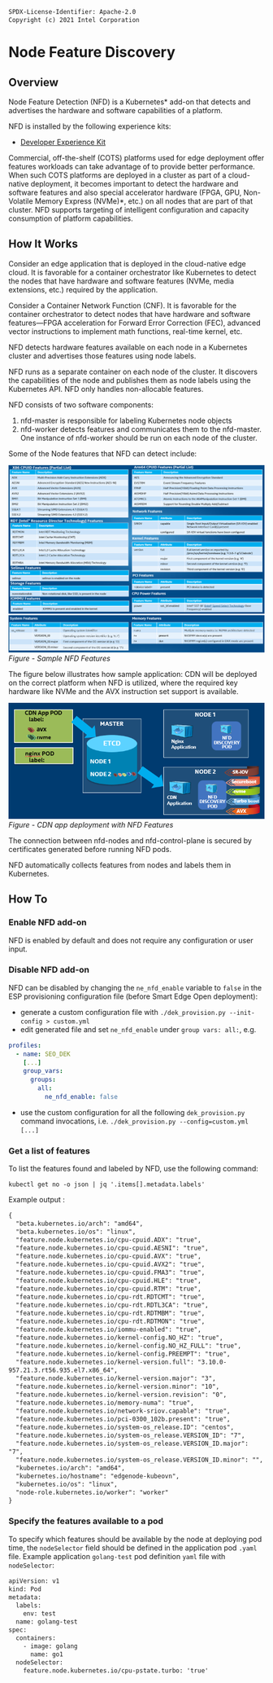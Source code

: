 ```text
SPDX-License-Identifier: Apache-2.0
Copyright (c) 2021 Intel Corporation
```

# Node Feature Discovery

## Overview

Node Feature Detection (NFD) is a Kubernetes\* add-on that detects and advertises the hardware and software capabilities of a platform.

NFD is installed by the following experience kits:
- [Developer Experience Kit](experience-kits/developer-experience-kit.md)

Commercial, off-the-shelf (COTS) platforms used for edge deployment offer features workloads can take advantage of to provide better performance. When such COTS platforms are deployed in a cluster as part of a cloud-native deployment, it becomes important to detect the hardware and software features and also special accelerator hardware (FPGA, GPU, Non-Volatile Memory Express (NVMe)*, etc.) on all nodes that are part of that cluster. NFD supports targeting of intelligent configuration and capacity consumption of platform capabilities.

## How It Works

Consider an edge application that is deployed in the cloud-native edge cloud. It is favorable for a container orchestrator like Kubernetes to detect the nodes that have hardware and software features (NVMe, media extensions, etc.) required by the application.

Consider a Container Network Function (CNF). It is favorable for the container orchestrator to detect nodes that have hardware and software features—FPGA acceleration for Forward Error Correction (FEC), advanced vector instructions to implement math functions, real-time kernel, etc.

NFD detects hardware features available on each node in a Kubernetes cluster and advertises those features using node labels.

NFD runs as a separate container on each node of the cluster. It discovers the capabilities of the node and publishes them as node labels using the Kubernetes API. NFD only handles non-allocable features.

NFD consists of two software components:

1. nfd-master is responsible for labeling Kubernetes node objects
2. nfd-worker detects features and communicates them to the nfd-master. One instance of nfd-worker should be run on each node of the cluster.

Some of the Node features that NFD can detect include:

![Sample NFD Features](images/nfd1.png)
![Sample NFD Features](images/nfd2.png)
*Figure - Sample NFD Features*

The figure below illustrates how sample application: CDN will be deployed on the correct platform when NFD is utilized, where the required key hardware like NVMe and the AVX instruction set support is available.

[![CDN app deployment with NFD Features](images/nfd0.png)](images/nfd0.png)
*Figure - CDN app deployment with NFD Features*

The connection between nfd-nodes and nfd-control-plane is secured by certificates generated before running NFD pods.

NFD automatically collects features from nodes and labels them in Kubernetes.

## How To

### Enable NFD add-on

NFD is enabled by default and does not require any configuration or user input. 

### Disable NFD add-on

NFD can be disabled by changing the `ne_nfd_enable` variable to `false` in the ESP provisioning configuration file (before Smart Edge Open deployment):

- generate a custom configuration file with `./dek_provision.py --init-config > custom.yml`
- edit generated file and set `ne_nfd_enable` under `group vars: all:`, e.g.

```yaml
profiles:
  - name: SEO_DEK
    [...]
    group_vars:
      groups:
        all:
          ne_nfd_enable: false
```
- use the custom configuration for all the following `dek_provision.py` command invocations, i.e. `./dek_provision.py --config=custom.yml [...]`

### Get a list of features

To list the features found and labeled by NFD, use the following command:

```
kubectl get no -o json | jq '.items[].metadata.labels'
```

Example output :

```
{
  "beta.kubernetes.io/arch": "amd64",
  "beta.kubernetes.io/os": "linux",
  "feature.node.kubernetes.io/cpu-cpuid.ADX": "true",
  "feature.node.kubernetes.io/cpu-cpuid.AESNI": "true",
  "feature.node.kubernetes.io/cpu-cpuid.AVX": "true",
  "feature.node.kubernetes.io/cpu-cpuid.AVX2": "true",
  "feature.node.kubernetes.io/cpu-cpuid.FMA3": "true",
  "feature.node.kubernetes.io/cpu-cpuid.HLE": "true",
  "feature.node.kubernetes.io/cpu-cpuid.RTM": "true",
  "feature.node.kubernetes.io/cpu-rdt.RDTCMT": "true",
  "feature.node.kubernetes.io/cpu-rdt.RDTL3CA": "true",
  "feature.node.kubernetes.io/cpu-rdt.RDTMBM": "true",
  "feature.node.kubernetes.io/cpu-rdt.RDTMON": "true",
  "feature.node.kubernetes.io/iommu-enabled": "true",
  "feature.node.kubernetes.io/kernel-config.NO_HZ": "true",
  "feature.node.kubernetes.io/kernel-config.NO_HZ_FULL": "true",
  "feature.node.kubernetes.io/kernel-config.PREEMPT": "true",
  "feature.node.kubernetes.io/kernel-version.full": "3.10.0-957.21.3.rt56.935.el7.x86_64",
  "feature.node.kubernetes.io/kernel-version.major": "3",
  "feature.node.kubernetes.io/kernel-version.minor": "10",
  "feature.node.kubernetes.io/kernel-version.revision": "0",
  "feature.node.kubernetes.io/memory-numa": "true",
  "feature.node.kubernetes.io/network-sriov.capable": "true",
  "feature.node.kubernetes.io/pci-0300_102b.present": "true",
  "feature.node.kubernetes.io/system-os_release.ID": "centos",
  "feature.node.kubernetes.io/system-os_release.VERSION_ID": "7",
  "feature.node.kubernetes.io/system-os_release.VERSION_ID.major": "7",
  "feature.node.kubernetes.io/system-os_release.VERSION_ID.minor": "",
  "kubernetes.io/arch": "amd64",
  "kubernetes.io/hostname": "edgenode-kubeovn",
  "kubernetes.io/os": "linux",
  "node-role.kubernetes.io/worker": "worker"
}
```

### Specify the features available to a pod

To specify which features should be available by the node at deploying pod time, the `nodeSelector` field should be defined in the application pod `.yaml` file. Example application `golang-test` pod definition `yaml` file with `nodeSelector`:

```
apiVersion: v1
kind: Pod
metadata:
  labels:
    env: test
  name: golang-test
spec:
  containers:
    - image: golang
      name: go1
  nodeSelector:
    feature.node.kubernetes.io/cpu-pstate.turbo: 'true'
```
